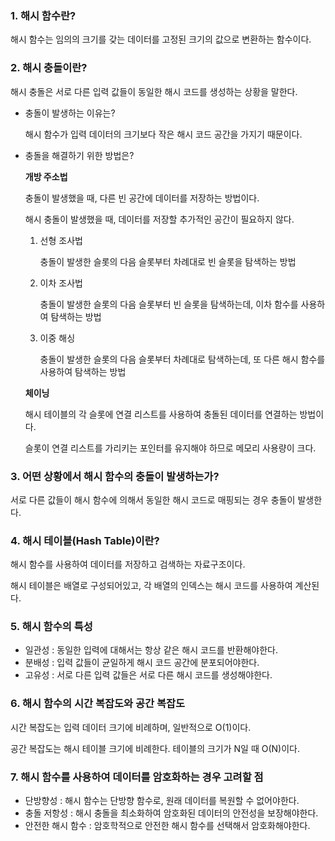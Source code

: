### 1. 해시 함수란?

해시 함수는 임의의 크기를 갖는 데이터를 고정된 크기의 값으로 변환하는 함수이다.

### 2. 해시 충돌이란?

해시 충돌은 서로 다른 입력 값들이 동일한 해시 코드를 생성하는 상황을 말한다.

- 충돌이 발생하는 이유는?
    
    해시 함수가 입력 데이터의 크기보다 작은 해시 코드 공간을 가지기 때문이다.
    

- 충돌을 해결하기 위한 방법은?
    
    **개방 주소법**
    
    충돌이 발생했을 때, 다른 빈 공간에 데이터를 저장하는 방법이다.
    
    해시 충돌이 발생했을 때, 데이터를 저장할 추가적인 공간이 필요하지 않다.
    
    1. 선형 조사법
        
        충돌이 발생한 슬롯의 다음 슬롯부터 차례대로 빈 슬롯을 탐색하는 방법
        
    
    1. 이차 조사법
        
        충돌이 발생한 슬롯의 다음 슬롯부터 빈 슬롯을 탐색하는데, 이차 함수를 사용하여 탐색하는 방법
        
    
    1. 이중 해싱
        
        충돌이 발생한 슬롯의 다음 슬롯부터 차례대로 탐색하는데, 또 다른 해시 함수를 사용하여 탐색하는 방법
        
    
    **체이닝**
    
    해시 테이블의 각 슬롯에 연결 리스트를 사용하여 충돌된 데이터를 연결하는 방법이다.
    
    슬롯이 연결 리스트를 가리키는 포인터를 유지해야 하므로 메모리 사용량이 크다.
    

### 3. 어떤 상황에서 해시 함수의 충돌이 발생하는가?

서로 다른 값들이 해시 함수에 의해서 동일한 해시 코드로 매핑되는 경우 충돌이 발생한다.

### 4. 해시 테이블(Hash Table)이란?

해시 함수를 사용하여 데이터를 저장하고 검색하는 자료구조이다.

해시 테이블은 배열로 구성되어있고, 각 배열의 인덱스는 해시 코드를 사용하여 계산된다.

### 5. 해시 함수의 특성

- 일관성 : 동일한 입력에 대해서는 항상 같은 해시 코드를 반환해야한다.
- 분배성 : 입력 값들이 균일하게 해시 코드 공간에 분포되어야한다.
- 고유성 : 서로 다른 입력 값들은 서로 다른 해시 코드를 생성해야한다.

### 6. 해시 함수의 시간 복잡도와 공간 복잡도

시간 복잡도는 입력 데이터 크기에 비례하며, 일반적으로 O(1)이다. 

공간 복잡도는 해시 테이블 크기에 비례한다. 테이블의 크기가 N일 때 O(N)이다.

### 7. 해시 함수를 사용하여 데이터를 암호화하는 경우 고려할 점

- 단방향성 : 해시 함수는 단방향 함수로, 원래 데이터를 복원할 수 없어야한다.
- 충돌 저항성 : 해시 충돌을 최소화하여 암호화된 데이터의 안전성을 보장해야한다.
- 안전한 해시 함수 : 암호학적으로 안전한 해시 함수를 선택해서 암호화해야한다.
